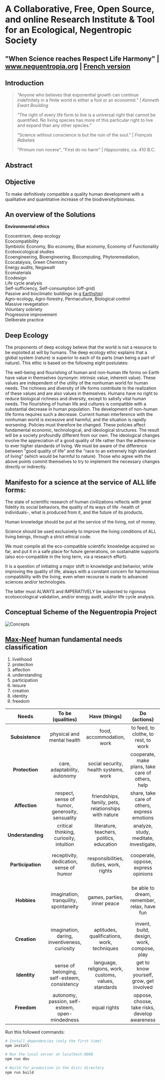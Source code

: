 # A Collaborative, Free, Open Source, and online Research Institute & Tool for an Ecological, Negentropic Society
## "When Science reaches Respect Life Harmony"  |  www.neguentropia.org | [French version]()

## Introduction

>"Anyone who believes that exponential growth can continue indefinitely in a finite world is either a fool or an economist." |
>  *Kenneth Ewart Boulding*
>
>"The right of every life form to live is a universal right that cannot be quantified. No living species has more of this particular right to live and expand than any other species."
>
>"Science without conscience is but the ruin of the soul." |
>  *François Rabelais*
>
>"Primum non nocere", "First do no harm" |
>  *Hippocrates*, ca. 410 B.C.
## Abstract

## Objective
To make definitively compatible a quality human development with a qualitative and quantitative increase of the biodiversity/biomass.
## An overview of the Solutions

**Environmental ethics**

Ecocentrism, deep ecology<br>
Ecocompatibility<br>
Symbiotic Economy, Bio economy, Blue economy, Economy of Functionality<br>
Ecotoxicological studies<br>
Ecoengineering, Bioengineering, Biocomputing, Phytoremediation, Ecocatalysis, Green Chemistry<br>
Energy audits, Negawatt<br>
Ecomaterials<br>
Ecodesign<br>
Life cycle analysis<br>
Self-sufficiency, Self-consumption (off-grid)<br>
Passive and bioclimatic buildings (e.g [Earthship](https://en.wikipedia.org/wiki/Earthship))<br>
Agro-ecology, Agro-forestry, Permaculture, Biological control<br>
Massive revegetation<br>
Voluntary sobriety<br>
Progressive improvement<br>
Deliberate practice
## Deep Ecology

The proponents of deep ecology believe that the world is not a resource to be exploited at will by humans. The deep ecology ethic explains that a global system (nature) is superior to each of its parts (man being a part of nature). This ethic is based on the following eight postulates:

The well-being and flourishing of human and non-human life forms on Earth have value in themselves (synonym: intrinsic value, inherent value). These values are independent of the utility of the nonhuman world for human needs.
The richness and diversity of life forms contribute to the realization of these values and are also values in themselves.
Humans have no right to reduce biological richness and diversity, except to satisfy vital human needs.
The flourishing of human life and cultures is compatible with a substantial decrease in human population. The development of non-human life forms requires such a decrease.
Current human interference with the nonhuman world is excessive and harmful, and the situation is rapidly worsening.
Policies must therefore be changed. These policies affect fundamental economic, technological, and ideological structures. The result will be a society profoundly different from our own.
The ideological changes involve the appreciation of a good quality of life rather than the adherence to ever higher standards of living. We must be aware of the difference between "good quality of life" and the "race to an extremely high standard of living" (which would be harmful to nature).
Those who agree with the above points commit themselves to try to implement the necessary changes directly or indirectly.
## Manifesto for a science at the service of ALL life forms:

The state of scientific research of human civilizations reflects with great fidelity its social behaviors, the quality of its ways of life -health of individuals-, what is produced from it, and the future of its products.

Human knowledge should be put at the service of the living, not of money.

Science should be used exclusively to improve the living conditions of ALL living beings, through a strict ethical code.

We must compile all the eco-compatible scientific knowledge acquired so far, and put it in a safe place for future generations, on sustainable supports (also eco-compatible in the long term, via a research effort).

It is a question of initiating a major shift in knowledge and behavior, while improving the quality of life, always with a constant concern for harmonious compatibility with the living, even when recourse is made to advanced sciences and/or technologies.

The latter must ALWAYS and IMPERATIVELY be subjected to rigorous ecotoxicological validation, and/or energy audit, and/or life cycle analysis.
## Conceptual Scheme of the Neguentropia Project

![Concepts](https://s2.imgcdn.dev/lPlNL.png)
## [Max-Neef](https://www.liquisearch.com/fundamental_human_needs/classification_of_needs) human fundamental needs classification

1. livelihood
2. protection
3. affection
4. understanding
5. participation
6. leisure
7. creation
8. identity
9. freedom

|<font style="vertical-align: inherit;"><font style="vertical-align: inherit;">Needs </font></font>|<font style="vertical-align: inherit;"><font style="vertical-align: inherit;">To be (qualities) </font></font>|<font style="vertical-align: inherit;"><font style="vertical-align: inherit;">Have (things) </font></font>|<font style="vertical-align: inherit;"><font style="vertical-align: inherit;">Do (actions) </font></font>|<font style="vertical-align: inherit;"><font style="vertical-align: inherit;">Interact (parameters) </font></font>|
|:---:|:---:|:---:|:---:|:---:|
|**<font style="vertical-align: inherit;"><font style="vertical-align: inherit;">Subsistence</font></font>**|<font style="vertical-align: inherit;"><font style="vertical-align: inherit;">physical and mental health </font></font>|<font style="vertical-align: inherit;"><font style="vertical-align: inherit;">food, accommodation, work </font></font>|<font style="vertical-align: inherit;"><font style="vertical-align: inherit;">to feed, to clothe, to rest, to work </font></font>|<font style="vertical-align: inherit;"><font style="vertical-align: inherit;">environment of the place of life, social conditions </font></font>|
|**<font style="vertical-align: inherit;"><font style="vertical-align: inherit;">Protection</font></font>**|<font style="vertical-align: inherit;"><font style="vertical-align: inherit;">care, adaptability, autonomy </font></font>|<font style="vertical-align: inherit;"><font style="vertical-align: inherit;">social security, health systems, work </font></font>|<font style="vertical-align: inherit;"><font style="vertical-align: inherit;">cooperate, make plans, take care of others, help </font></font>|<font style="vertical-align: inherit;"><font style="vertical-align: inherit;">social environment, housing </font></font>|
|**<font style="vertical-align: inherit;"><font style="vertical-align: inherit;">Affection</font></font>**|<font style="vertical-align: inherit;"><font style="vertical-align: inherit;">respect, sense of humor, generosity, sensuality </font></font>|<font style="vertical-align: inherit;"><font style="vertical-align: inherit;">friendships, family, pets, relationships with nature </font></font>|<font style="vertical-align: inherit;"><font style="vertical-align: inherit;">share, take care of others, express emotions </font></font>|<font style="vertical-align: inherit;"><font style="vertical-align: inherit;">privacy, intimate spaces of unity </font></font>|
|**<font style="vertical-align: inherit;"><font style="vertical-align: inherit;">Understanding</font></font>**|<font style="vertical-align: inherit;"><font style="vertical-align: inherit;">critical thinking, curiosity, intuition </font></font>|<font style="vertical-align: inherit;"><font style="vertical-align: inherit;">literature, teachers, politics, education </font></font>|<font style="vertical-align: inherit;"><font style="vertical-align: inherit;">analyze, study, meditate, investigate, </font></font>|<font style="vertical-align: inherit;"><font style="vertical-align: inherit;">schools, families, universities, communities </font></font>|
|**<font style="vertical-align: inherit;"><font style="vertical-align: inherit;">Participation</font></font>**|<font style="vertical-align: inherit;"><font style="vertical-align: inherit;">receptivity, dedication, sense of humor </font></font>|<font style="vertical-align: inherit;"><font style="vertical-align: inherit;">responsibilities, duties, work, rights </font></font>|<font style="vertical-align: inherit;"><font style="vertical-align: inherit;">cooperate, oppose, express opinions </font></font>|<font style="vertical-align: inherit;"><font style="vertical-align: inherit;">associations, parties, churches, neighborhood relations </font></font>|
|**<font style="vertical-align: inherit;"><font style="vertical-align: inherit;">Hobbies</font></font>**|<font style="vertical-align: inherit;"><font style="vertical-align: inherit;">imagination, tranquility, spontaneity </font></font>|<font style="vertical-align: inherit;"><font style="vertical-align: inherit;">games, parties, inner peace </font></font>|<font style="vertical-align: inherit;"><font style="vertical-align: inherit;">be able to dream, remember, relax, have fun </font></font>|<font style="vertical-align: inherit;"><font style="vertical-align: inherit;">landscapes, intimate spaces, places where you can be alone </font></font>|
|**<font style="vertical-align: inherit;"><font style="vertical-align: inherit;">Creation</font></font>**|<font style="vertical-align: inherit;"><font style="vertical-align: inherit;">imagination, daring, inventiveness, curiosity </font></font>|<font style="vertical-align: inherit;"><font style="vertical-align: inherit;">aptitudes, qualifications, work, techniques </font></font>|<font style="vertical-align: inherit;"><font style="vertical-align: inherit;">invent, build, design, work, compose, play </font></font>|<font style="vertical-align: inherit;"><font style="vertical-align: inherit;">spaces for expression, workshops, audiences </font></font>|
|**<font style="vertical-align: inherit;"><font style="vertical-align: inherit;">Identity</font></font>**|<font style="vertical-align: inherit;"><font style="vertical-align: inherit;">sense of belonging, self-esteem, consistency </font></font>|<font style="vertical-align: inherit;"><font style="vertical-align: inherit;">language, religions, work, customs, values, standards </font></font>|<font style="vertical-align: inherit;"><font style="vertical-align: inherit;">get to know yourself, grow, get involved </font></font>|<font style="vertical-align: inherit;"><font style="vertical-align: inherit;">places of belonging, daily setting </font></font>|
|**<font style="vertical-align: inherit;"><font style="vertical-align: inherit;">Freedom</font></font>**|<font style="vertical-align: inherit;"><font style="vertical-align: inherit;">autonomy, passion, self-esteem, open-mindedness </font></font>|<font style="vertical-align: inherit;"><font style="vertical-align: inherit;">equal rights </font></font>|<font style="vertical-align: inherit;"><font style="vertical-align: inherit;">oppose, choose, take risks, develop awareness </font></font>|<font style="vertical-align: inherit;"><font style="vertical-align: inherit;">anywhere </font></font>|


Run this followed commands:

``` bash
# Install dependencies (only the first time)
npm install

# Run the local server at localhost:8080
npm run dev

# Build for production in the dist/ directory
npm run build
```